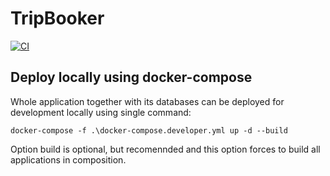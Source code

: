 # TripBooker

[![CI](https://github.com/TPiechocki/TripBooker/actions/workflows/docker_CI.yml/badge.svg?branch=develop)](https://github.com/TPiechocki/TripBooker/actions/workflows/docker_CI.yml)

## Deploy locally using docker-compose
Whole application together with its databases can be deployed for development locally using single command:
```
docker-compose -f .\docker-compose.developer.yml up -d --build
```

Option build is optional, but recomennded and this option forces to build all applications in composition.

